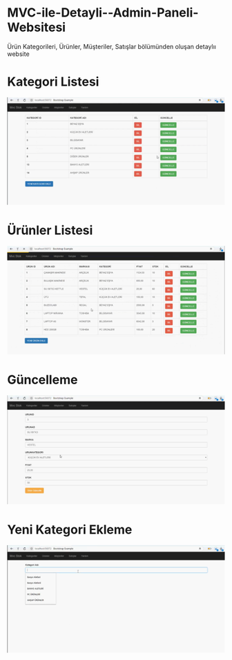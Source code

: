 # MVC-ile-Detayli--Admin-Paneli-Websitesi
Ürün Kategorileri, Ürünler, Müşteriler, Satışlar bölümünden oluşan detaylıı website


# Kategori Listesi
![banner resmi](https://github.com/emrepiristinee/MVC-ile-Detayli--Admin-Paneli-Websitesi/blob/main/MvcStok/photos/kategorilistesi.png)

# Ürünler Listesi
![banner resmi](https://github.com/emrepiristinee/MVC-ile-Detayli--Admin-Paneli-Websitesi/blob/main/MvcStok/photos/urunlerlistesi.png)

# Güncelleme
![banner resmi](https://github.com/emrepiristinee/MVC-ile-Detayli--Admin-Paneli-Websitesi/blob/main/MvcStok/photos/guncelleme.png)

# Yeni Kategori Ekleme
![banner resmi](https://github.com/emrepiristinee/MVC-ile-Detayli--Admin-Paneli-Websitesi/blob/main/MvcStok/photos/yenikategoriekle.png)
